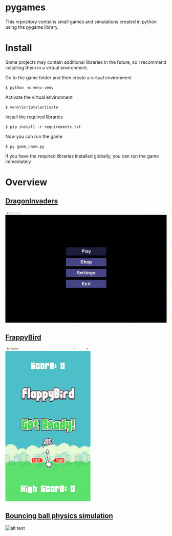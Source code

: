 # pygames

This repository contains small games and simulations created in python using the pygame library.

# Install

Some projects may contain additional libraries in the future, so I recommend installing them in a virtual environment.

Go to the game folder and then create a virtual environment

```
$ python -m venv venv
```

Activate the virtual environment

```
$ venv\Scripts\activate
```

Install the required libraries

```
$ pip install -r requirements.txt
```

Now you can run the game

```
$ py game_name.py
```

If you have the required libraries installed globally, you can run the game immediately

# Overview

## [DragonInvaders](https://github.com/adrolc/pygames/tree/main/DragonInvaders)

![alt text](./.docs/gifs/DragonInvaders.gif)

## [FrappyBird](https://github.com/adrolc/pygames/tree/main/FlappyBird)

![alt text](./.docs/gifs/flappybird.gif)

## [Bouncing ball physics simulation](https://github.com/adrolc/pygames/tree/main/Bouncing_ball_simulation)

![alt text](./.docs/gifs/bouncing_ball_simulation.gif)
